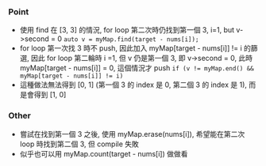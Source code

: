 ### Point

- 使用 find 在 [3, 3] 的情況, for loop 第二次時仍找到第一個 3, i=1, but v->second = 0
```auto v = myMap.find(target - nums[i]);```
- for loop 第一次找 3 時不 push, 因此加入 myMap[target - nums[i]] != i 的篩選, 因此 for loop 第二輪時 i =1, 但 v 仍是第一個 3, 即 v->second = 0,  此時 myMap[target - nums[i]] = 0, 這個情況才 push
```if (v != myMap.end() && myMap[target - nums[i]] != i)```
- 這種做法無法得到 [0, 1] (第一個 3 的 index 是 0, 第二個 3 的 index 是 1), 而是會得到 [1, 0] 

### Other

- 嘗試在找到第一個 3 之後, 使用 myMap.erase(nums[i]), 希望能在第二次 loop 時找到第二個 3, 但 compile 失敗
- 似乎也可以用 myMap.count(target - nums[i]) 做做看
